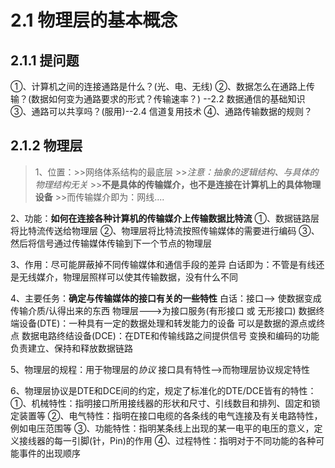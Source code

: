 # 2.1 物理层的基本概念

## 2.1.1 提问题
  ①、计算机之间的连接通路是什么？(光、电、无线)
  ②、数据怎么在通路上传输？(数据如何变为通路要求的形式？传输速率？) --2.2 数据通信的基础知识
  ③、通路可以共享吗？(服用)--2.4 信道复用技术
  ④、通路传输数据的规则？
  
## 2.1.2 物理层
> 1、位置：>>网络体系结构的最底层
           >>*注意：抽象的逻辑结构、与具体的物理结构无关*
           >>**不是具体的传输媒介，也不是连接在计算机上的具体物理设备**
           >>而传输媒介即为：网线....
   
  2、功能：**如何在连接各种计算机的传输媒介上传输数据比特流**
          ①、数据链路层将比特流传送给物理层
          ②、物理层将比特流按照传输媒体的需要进行编码
          ③、然后将信号通过传输媒体传输到下一个节点的物理层
  
  3、作用：尽可能屏蔽掉不同传输媒体和通信手段的差异
           白话即为：不管是有线还是无线媒介，物理层照样可以使其传输数据，没有什么不同
  
  4、主要任务：**确定与传输媒体的接口有关的一些特性**
              白话：接口--> 使数据变成传输介质/认得出来的东西
                    物理层--->为接口服务(有形接口 或 无形接口)
              数据终端设备(DTE)：一种具有一定的数据处理和转发能力的设备
                                可以是数据的源点或终点
              数据电路终结设备(DCE)：在DTE和传输线路之间提供信号
                                    变换和编码的功能
                                    负责建立、保持和释放数据链路
              
  5、物理层的规程：用于物理层的*协议*
                  接口具有特性-->而物理层协议规定特性
                  
  6、物理层协议是DTE和DCE间的约定，规定了标准化的DTE/DCE皆有的特性：
        ①、机械特性：指明接口所用接线器的形状和尺寸、引线数目和排列、固定和锁定装置等
        ②、电气特性：指明在接口电缆的各条线的电气连接及有关电路特性，例如电压范围等
        ③、功能特性：指明某条线上出现的某一电平的电压的意义，定义接线器的每一引脚(针，Pin)的作用
        ④、过程特性：指明对于不同功能的各种可能事件的出现顺序
  
  
  
  
  
  
  
  
  
  
  
  
  
  
